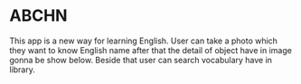 # ABCHN
This app is a new way for learning English. User can take a photo which they want to know English name after that the detail of object have in image gonna be show below. Beside that user can search vocabulary have in library.
